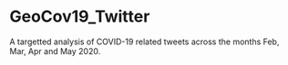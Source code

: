 # GeoCov19_Twitter
A targetted analysis of COVID-19 related tweets across the months Feb, Mar, Apr and May 2020.

